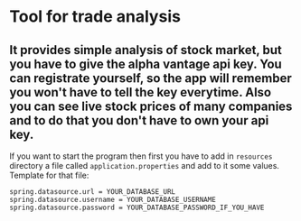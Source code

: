 Tool for trade analysis
============
It provides simple analysis of stock market, but you have to give the alpha vantage api key.
You can registrate yourself, so the app will remember you won't have to tell the key everytime.
Also you can see live stock prices of many companies and to do that you don't have to own your api key.
------------
If you want to start the program then first you have to add in `resources` directory a file called `application.properties` and add to it some values.
Template for that file:
```
spring.datasource.url = YOUR_DATABASE_URL
spring.datasource.username = YOUR_DATABASE_USERNAME
spring.datasource.password = YOUR_DATABASE_PASSWORD_IF_YOU_HAVE
```
